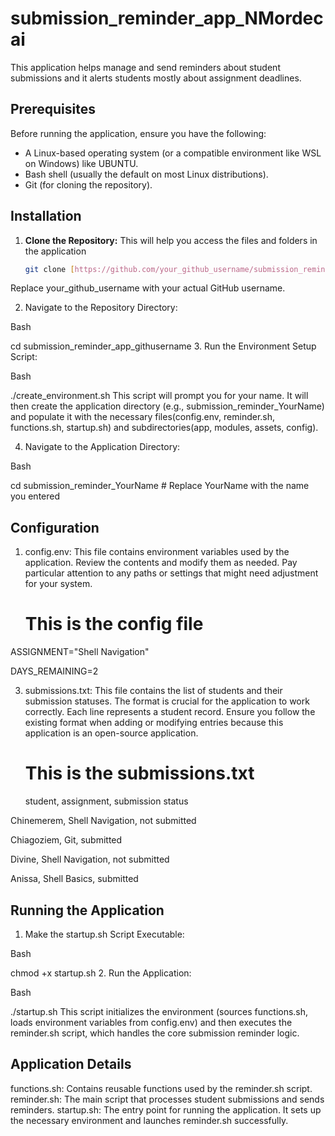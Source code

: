 # submission_reminder_app_NMordecai
 This application helps manage and send reminders about student submissions and it alerts students mostly about assignment deadlines.
## Prerequisites

Before running the application, ensure you have the following:

* A Linux-based operating system (or a compatible environment like WSL on Windows) like UBUNTU.
* Bash shell (usually the default on most Linux distributions).
* Git (for cloning the repository).

## Installation

1. **Clone the Repository:**
This will help you access the files and folders in the application
   ```bash
   git clone [https://github.com/your_github_username/submission_reminder_app_githusername.git](https://github.com/your_github_username/submission_reminder_app_githusername.git)
Replace your_github_username with your actual GitHub username.

2. Navigate to the Repository Directory:

Bash

cd submission_reminder_app_githusername
3. Run the Environment Setup Script:

Bash

./create_environment.sh
This script will prompt you for your name. It will then create the application directory (e.g., submission_reminder_YourName) and populate it with the necessary files(config.env, reminder.sh, functions.sh, startup.sh) and subdirectories(app, modules, assets, config).

4. Navigate to the Application Directory:

Bash

cd submission_reminder_YourName  # Replace YourName with the name you entered
## Configuration
1. config.env: This file contains environment variables used by the application.  Review the contents and modify them as needed.  Pay particular attention to any paths or settings that might need adjustment for your system.
   # This is the config file
ASSIGNMENT="Shell Navigation"

DAYS_REMAINING=2


3. submissions.txt: This file contains the list of students and their submission statuses.  The format is crucial for the application to work correctly.  Each line represents a student record.  Ensure you follow the existing format when adding or modifying entries because this application is an open-source application.
   # This is the submissions.txt
   student, assignment, submission status
   
Chinemerem, Shell Navigation, not submitted

Chiagoziem, Git, submitted

Divine, Shell Navigation, not submitted

Anissa, Shell Basics, submitted


## Running the Application
1. Make the startup.sh Script Executable:

Bash

chmod +x startup.sh
2. Run the Application:

Bash

./startup.sh
This script initializes the environment (sources functions.sh, loads environment variables from config.env) and then executes the reminder.sh script, which handles the core submission reminder logic.

## Application Details
functions.sh: Contains reusable functions used by the reminder.sh script.
reminder.sh: The main script that processes student submissions and sends reminders.
startup.sh: The entry point for running the application. It sets up the necessary environment and launches reminder.sh successfully.
